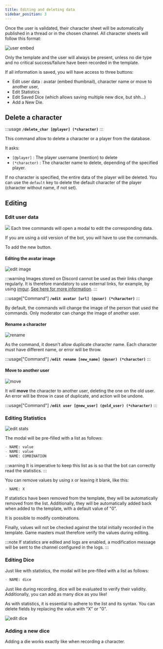 ```yaml
---
title: Editing and deleting data
sidebar_position: 3
---
```


Once the user is validated, their character sheet will be automatically published in a thread or in the chosen channel. All character sheets will follow this format:

![user embed](/assets/edit/user_embed.png)

Only the template and the user will always be present, unless no die type and no critical success/failure have been recorded in the template.

If all information is saved, you will have access to three buttons:
- Edit user data : avatar (embed thumbnail), character name or move to another user,
- Edit Statistics
- Edit Saved Dice (which allows saving multiple new dice, but shh...)
- Add a New Die.

## Delete a character
:::usage
**`/delete_char [@player] (*character)`**
:::

This command allow to delete a character or a player from the database.

It asks:
- `[@player]` : The player username (mention) to delete
- `(*character)` : The character name to delete, depending of the specified player.

If no character is specified, the entire data of the player will be deleted. You can use the `default` key to delete the default character of the player (character without name, if not set).

## Editing
### Edit user data

![](/assets/edit/french/user.png)
Each tree commands will open a modal to edit the corresponding data.

If you are using a old version of the bot, you will have to use the commands.

To add the new button.

#### Editing the avatar image

![edit image](/assets/edit/image.png)

:::warning
Images stored on Discord cannot be used as their links change regularly. It is therefore mandatory to use external links, for example, by using [imgur](https://imgur.com/).
[See here for more information](https://www.bleepingcomputer.com/news/security/discord-will-switch-to-temporary-file-links-to-block-malware-delivery/).
:::

:::usage["Command"]
**`/edit avatar [url] (@user) (*character)`**
:::

By default, the commands will change the image of the person that used the commands. Only moderator can change the image of another user.

#### Rename a character
![rename](/assets/edit/french/rename.png)

As the command, it doesn't allow duplicate character name. Each character must have different name, or error will be throw.

:::usage["Command"]
**`/edit rename [new_name] (@user) (*character)`**
:::

#### Move to another user

![move](/assets/edit/french/move.png)

It will **move** the character to another user, deleting the one on the old user. An error will be throw in case of duplicate, and action will be undone.

:::usage["Command"]
**`/edit user [@new_user] (@old_user) (*character)`**
:::

### Editing Statistics

![edit stats](/assets/edit/stats.png)

The modal will be pre-filled with a list as follows:
```md
- NAME: value
- NAME: value
- NAME: COMBINATION
```

:::warning
It is imperative to keep this list as is so that the bot can correctly read the statistics.
:::

You can remove values by using `X` or leaving it blank, like this:
```md
- NAME: X
```

If statistics have been removed from the template, they will be automatically removed from the list. Additionally, they will be automatically added back when added to the template, with a default value of "0".

It is possible to modify combinations.

Finally, values will not be checked against the total initially recorded in the template. Game masters must therefore verify the values during editing.

:::note
If statistics are edited and logs are enabled, a modification message will be sent to the channel configured in the logs.
:::

### Editing Dice

Just like with statistics, the modal will be pre-filled with a list as follows:
```md
- NAME: dice
```

Just like during recording, dice will be evaluated to verify their validity. Additionally, you can add as many dice as you like!

As with statistics, it is essential to adhere to the list and its syntax. You can delete fields by replacing the value with "X" or "0".

![edit dice](/assets/edit/dice.png)

### Adding a new dice

Adding a die works exactly like when recording a character.
